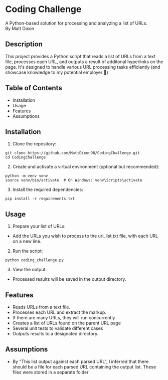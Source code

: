 # Coding Challenge
A Python-based solution for processing and analyzing a list of URLs.</br>
By Matt Dixon

## Description
This project provides a Python script that reads a list of URLs from a text file, processes each URL, and outputs a result of additonal hyperlinks on the page. It's designed to handle various URL processing tasks efficiently (and showcase knowledge to my potential employer :slightly_smiling_face:)

## Table of Contents
  * Installation
  * Usage
  * Features
  * Assumptions

## Installation
1. Clone the repository:

```
git clone https://github.com/MattDixon98/CodingChallenge.git
cd CodingChallenge
```
2. Create and activate a virtual environment (optional but recommended):
```
python -m venv venv
source venv/bin/activate  # On Windows: venv\Scripts\activate
```
3. Install the required dependencies:
```
pip install -r requirements.txt
```

## Usage
1. Prepare your list of URLs:
  * Add the URLs you wish to process to the url_list.txt file, with each URL on a new line.
2. Run the script:
```
python coding_challenge.py
```
3. View the output:</br>
  * Processed results will be saved in the output directory.

## Features
  * Reads URLs from a text file.
  * Processes each URL and extract the markup.
  * If there are many URLs, they will run concurrently
  * Creates a list of URLs found on the parent URL page
  * Several unit tests to validate different cases
  * Outputs results to a designated directory.

## Assumptions
   * By "This list output against each parsed URL", I inferred that there should be a file for each parsed URL containing the output list. These files were stored in a separate folder
